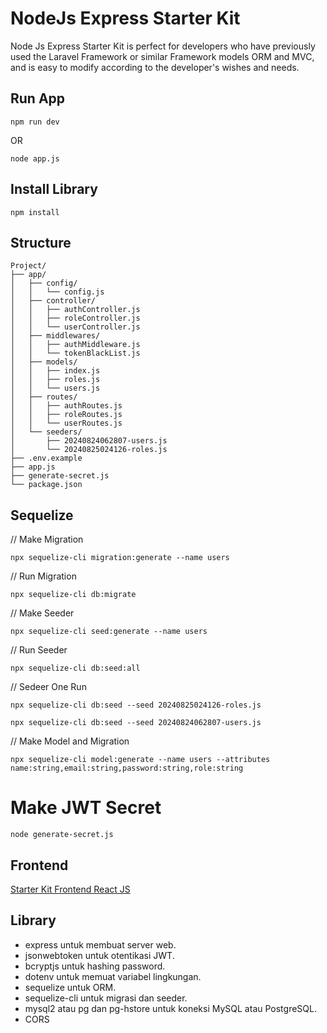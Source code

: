 # NodeJs Express Starter Kit
Node Js Express Starter Kit is perfect for developers who have previously used the Laravel Framework or similar Framework models ORM and MVC, and is easy to modify according to the developer's wishes and needs.

## Run App ##
```plaintext
npm run dev
```
OR
```plaintext
node app.js
```

## Install Library ##
```plaintext
npm install
```

## Structure ##
```plaintext
Project/
├── app/
│   ├── config/
│   │   └── config.js
│   ├── controller/
│   │   ├── authController.js
│   │   ├── roleController.js
│   │   └── userController.js
│   ├── middlewares/
│   │   ├── authMiddleware.js
│   │   └── tokenBlackList.js
│   ├── models/
│   │   ├── index.js
│   │   ├── roles.js
│   │   └── users.js
│   ├── routes/
│   │   ├── authRoutes.js
│   │   ├── roleRoutes.js
│   │   └── userRoutes.js
│   └── seeders/
│       ├── 20240824062807-users.js
│       └── 20240825024126-roles.js
├── .env.example
├── app.js
├── generate-secret.js
└── package.json
```

## Sequelize ##
// Make Migration
```plaintext
npx sequelize-cli migration:generate --name users
```
// Run Migration
```plaintext
npx sequelize-cli db:migrate
```

// Make Seeder
```plaintext
npx sequelize-cli seed:generate --name users
```
// Run Seeder
```plaintext
npx sequelize-cli db:seed:all
```

// Sedeer One Run
```plaintext
npx sequelize-cli db:seed --seed 20240825024126-roles.js
```
```plaintext
npx sequelize-cli db:seed --seed 20240824062807-users.js
```

// Make Model and Migration
```plaintext
npx sequelize-cli model:generate --name users --attributes name:string,email:string,password:string,role:string
```

# Make JWT Secret
```plaintext
node generate-secret.js
```

## Frontend ##
[Starter Kit Frontend React JS](https://github.com/SyahrulRomadoni/nodejs-express-starter-kit)

## Library ##
- express untuk membuat server web.
- jsonwebtoken untuk otentikasi JWT.
- bcryptjs untuk hashing password.
- dotenv untuk memuat variabel lingkungan.
- sequelize untuk ORM.
- sequelize-cli untuk migrasi dan seeder.
- mysql2 atau pg dan pg-hstore untuk koneksi MySQL atau PostgreSQL.
- CORS
